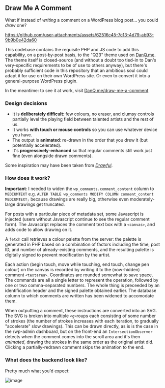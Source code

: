 ## Draw Me A Comment

What if instead of _writing_ a comment on a WordPress blog post... you could _draw_ one?

https://github.com/user-attachments/assets/62516c45-7c13-4d79-ab93-9b9b0e42da60

This codebase contains the requisite PHP and JS code to add this capability, on a post-by-post basis, to the "Q23" theme used on [DanQ.me](https://danq.me/).
The theme itself is closed-source (and without a doubt too tied-in to Dan's very-specific requirements to be of use to others anyway), but there's probably
sufficient code in this repository that an ambitious soul could adapt it for use on their own WordPress site. Or even to convert it into a general-purpose
WordPress plugin.

In the meantime: to see it at work, visit [DanQ.me/draw-me-a-comment](https://danq.me/draw-me-a-comment)

### Design decisions

- It is **deliberately difficult**: few colours, no eraser, and clumsy controls partially level the playing field between talented artists and the rest of us.
- It works **with touch or mouse controls** so you can use whatever device you have.
- The output is **animated**: re-drawn in the order that you drew it (but potentially accelerated).
- It's **progressively-enhanced** so that regular comments still work just fine (even alongside drawn comments).

Some inspiration may have been taken from _[Drawful](https://www.jackboxgames.com/games/the-jackbox-party-pack-1/drawful)_.

### How does it work?

**Important**: I needed to widen the `wp_comments.comment_content` column to `MEDIUMTEXT` e.g. `ALTER TABLE wp_comments MODIFY COLUMN comment_content MEDIUMTEXT;`
because drawings are really big, otherwise even moderately-large drawings get truncated.

For posts with a particular piece of metadata set, some Javascript is injected (users without Javascript continue to see the regular comment form). The
Javascript replaces the comment text box with a `<canvas>`, and adds code to allow drawing on it.

A `fetch` call retrieves a colour palette from the server: the palette is generated in PHP based on a combination of factors including the time, post ID, and
number of already-existing comments, and the resulting palette is digitally signed to prevent modification by the artist.

Each action (begin touch, move while touching, end touch, change pen colour) on the canvas is recorded by writing it to the (now-hidden) comment `<textarea>`.
Coordinates are rounded somewhat to save space. The commands are all a single letter to represent the operation, followed by one or two comma-separated numbers.
The whole thing is preceeded by an identification header and the signed palette obtained earlier. The database column to which comments are written has been
widened to accomodate them.

When outputting a comment, these instructions are converted into an SVG. The SVG is broken into multiple `<g>`roups each consisting of some number of strokes
(the number of strokes increases with each iteration, to gradually "accelerate" slow drawings). This can be drawn directly, as is is the case in the /wp-admin
dashboard, but on the front-end an `IntersectionObserver` detects when the comment comes into the scroll area and it's then _animated_, drawing the strokes in
the same order as the original artist did. Clicking a partially-redrawn comment skips the animation to the end.

### What does the backend look like?

Pretty much what you'd expect:

![image](https://github.com/user-attachments/assets/a4cef94f-2a65-4de0-83ae-cc4173dfedf1)

